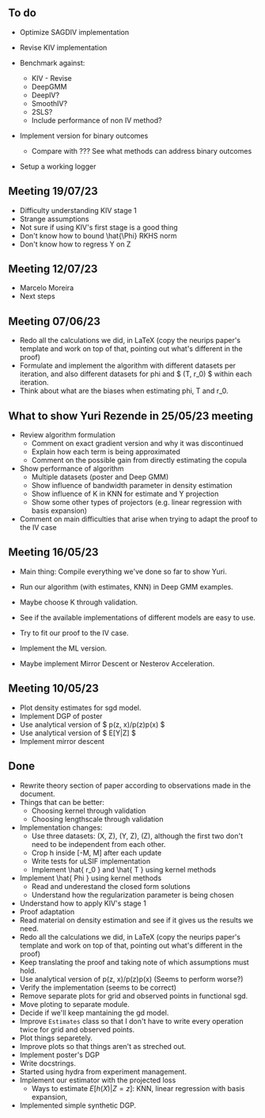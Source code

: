## To do

* Optimize SAGDIV implementation
* Revise KIV implementation

* Benchmark against:
    * KIV - Revise
    * DeepGMM
    * DeepIV?
    * SmoothIV?
    * 2SLS?
    * Include performance of non IV method?

* Implement version for binary outcomes
    * Compare with ??? See what methods can address binary outcomes

* Setup a working logger


## Meeting 19/07/23

* Difficulty understanding KIV stage 1
* Strange assumptions
* Not sure if using KIV's first stage is a good thing
* Don't know how to bound \hat{\Phi} RKHS norm
* Don't know how to regress Y on Z


## Meeting 12/07/23

* Marcelo Moreira
* Next steps


## Meeting 07/06/23

* Redo all the calculations we did, in LaTeX (copy the neurips paper's
  template and work on top of that, pointing out what's different in the
  proof)
* Formulate and implement the algorithm with different datasets per
  iteration, and also different datasets for phi and $ (T, r_0) $ within
  each iteration.
* Think about what are the biases when estimating phi, T and r_0.

## What to show Yuri Rezende in 25/05/23 meeting

* Review algorithm formulation
    - Comment on exact gradient version and why it was discontinued
    - Explain how each term is being approximated
    - Comment on the possible gain from directly estimating the copula
* Show performance of algorithm
    - Multiple datasets (poster and Deep GMM)
    - Show influence of bandwidth parameter in density estimation
    - Show influence of K in KNN for estimate and Y projection
    - Show some other types of projectors (e.g. linear regression with
      basis expansion)
* Comment on main difficulties that arise when trying to adapt the proof
  to the IV case


## Meeting 16/05/23

* Main thing: Compile everything we've done so far to show Yuri.
* Run our algorithm (with estimates, KNN) in Deep GMM examples.
* Maybe choose K through validation.
* See if the available implementations of different models are easy to
  use.
* Try to fit our proof to the IV case.
* Implement the ML version.

* Maybe implement Mirror Descent or Nesterov Acceleration.


## Meeting 10/05/23

* Plot density estimates for sgd model.
* Implement DGP of poster
* Use analytical version of $ p(z, x)/p(z)p(x) $
* Use analytical version of $ E[Y|Z] $
* Implement mirror descent


## Done

* Rewrite theory section of paper according to observations made in the
  document.
* Things that can be better:
    - Choosing kernel through validation
    - Choosing lengthscale through validation
* Implementation changes:
    - Use three datasets: (X, Z), (Y, Z), (Z), although the first two
      don't need to be independent from each other.
    - Crop h inside [-M, M] after each update
    - Write tests for uLSIF implementation
    - Implement \hat{ r_0 } and \hat{ T } using kernel methods
* Implement \hat{ Phi } using kernel methods
    - Read and underestand the closed form solutions
    - Understand how the regularization parameter is being chosen
* Understand how to apply KIV's stage 1
* Proof adaptation
* Read material on density estimation and see if it gives us the results
  we need.
* Redo all the calculations we did, in LaTeX (copy the neurips paper's
  template and work on top of that, pointing out what's different in the
  proof)
* Keep translating the proof and taking note of which assumptions must
  hold.
* Use analytical version of p(z, x)/p(z)p(x) (Seems to perform worse?)
* Verify the implementation (seems to be correct)
* Remove separate plots for grid and observed points in functional sgd.
* Move ploting to separate module.
* Decide if we'll keep mantaining the gd model.
* Improve `Estimates` class so that I don't have to write every
  operation twice for grid and observed points.
* Plot things separetely.
* Improve plots so that things aren't as streched out.
* Implement poster's DGP
* Write docstrings.
* Started using hydra from experiment management.
* Implement our estimator with the projected loss
    - Ways to estimate $E [h(X)|Z = z]$: KNN, linear regression with
      basis expansion,
* Implemented simple synthetic DGP.
